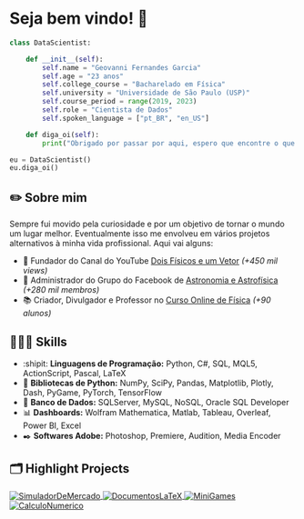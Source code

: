 # Seja bem vindo! 👋

```python
class DataScientist:

    def __init__(self):
        self.name = "Geovanni Fernandes Garcia"
        self.age = "23 anos"
        self.college_course = "Bacharelado em Física"
        self.university = "Universidade de São Paulo (USP)"
        self.course_period = range(2019, 2023)
        self.role = "Cientista de Dados"
        self.spoken_language = ["pt_BR", "en_US"]

    def diga_oi(self):
        print("Obrigado por passar por aqui, espero que encontre o que procura!")

eu = DataScientist()
eu.diga_oi()
```

## ✏️ Sobre mim
Sempre fui movido pela curiosidade e por um objetivo de tornar o mundo um lugar melhor. Eventualmente isso me envolveu em vários projetos alternativos à minha vida profissional. Aqui vai alguns:
- 🎥 Fundador do Canal do YouTube [Dois Físicos e um Vetor](https://www.youtube.com/@doisfisicos) *(+450 mil views)*
- 🔭 Administrador do Grupo do Facebook de [Astronomia e Astrofísica](https://www.facebook.com/groups/181112585774626) *(+280 mil membros)*
- 📚 Criador, Divulgador e Professor no [Curso Online de Física](https://bagy.bio/fisica) *(+90 alunos)*

## 👨🏻‍💻 Skills
- :shipit: **Linguagens de Programação:** Python, C#, SQL, MQL5, ActionScript, Pascal, LaTeX
- 📱 **Bibliotecas de Python:** NumPy, SciPy, Pandas, Matplotlib, Plotly, Dash, PyGame, PyTorch, TensorFlow
- 📑 **Banco de Dados:** SQLServer, MySQL, NoSQL, Oracle SQL Developer
- 📊 **Dashboards:** Wolfram Mathematica, Matlab, Tableau, Overleaf, Power BI, Excel
- ✒️ **Softwares Adobe:** Photoshop, Premiere, Audition, Media Encoder

## 🗂️ Highlight Projects

<a href="https://github.com/Geovannisz/SimuladorDeMercado">
  <img align="center" src="https://github-readme-stats.vercel.app/api/pin/?username=geovannisz&repo=SimuladorDeMercado&show_icons=true&line_height=27&title_color=6aa6f8&text_color=8a919a&icon_color=6aa6f8&bg_color=22272e" alt="SimuladorDeMercado" />
</a>

<a href="https://github.com/Geovannisz/DocumentosLaTeX">
  <img align="center" src="https://github-readme-stats.vercel.app/api/pin/?username=geovannisz&repo=DocumentosLaTeX&show_icons=true&line_height=27&title_color=6aa6f8&text_color=8a919a&icon_color=6aa6f8&bg_color=22272e" alt="DocumentosLaTeX" />
</a>

<a href="https://github.com/Geovannisz/MiniGames">
  <img align="center" src="https://github-readme-stats.vercel.app/api/pin/?username=geovannisz&repo=MiniGames&show_icons=true&line_height=27&title_color=6aa6f8&text_color=8a919a&icon_color=6aa6f8&bg_color=22272e" alt="MiniGames" />
</a>

<a href="https://github.com/Geovannisz/CalculoNumerico">
  <img align="center" src="https://github-readme-stats.vercel.app/api/pin/?username=geovannisz&repo=CalculoNumerico&show_icons=true&line_height=27&title_color=6aa6f8&text_color=8a919a&icon_color=6aa6f8&bg_color=22272e" alt="CalculoNumerico" />
</a>

<!--
# 🏆 Troféus do GitHub
[![trophy](https://github-profile-trophy.vercel.app/?username=Geovannisz)](https://github.com/ryo-ma/github-profile-trophy)

[![SimuladorDeMercado](https://github-readme-stats.vercel.app/api?username=geovannisz&repo=SimuladorDeMercado)](https://github.com/Geovannisz/SimuladorDeMercado)

